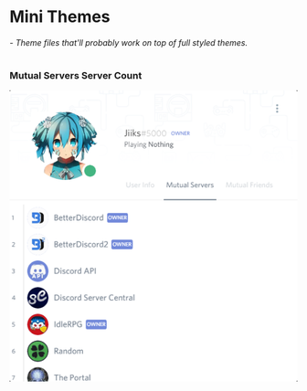 # Mini Themes 
###### - Theme files that'll probably work on top of full styled themes.
#
### Mutual Servers Server Count

![alt text](https://raw.githubusercontent.com/mrmaple240/theme-preview-images/master/Discord_2017-04-27_21-49-10.png "Mutual Servers Server count preview")

